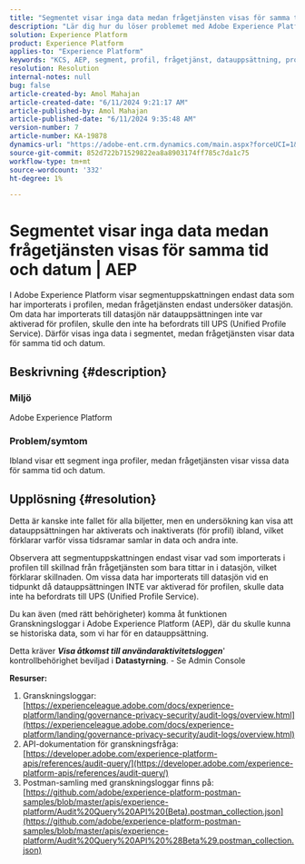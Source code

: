 ```yaml
---
title: "Segmentet visar inga data medan frågetjänsten visas för samma tid och datum | AEP"
description: "Lär dig hur du löser problemet med Adobe Experience Platform där segment inte visar några profiler medan frågetjänsten visar data för samma tid och datum."
solution: Experience Platform
product: Experience Platform
applies-to: "Experience Platform"
keywords: "KCS, AEP, segment, profil, frågetjänst, datauppsättning, profiler, tid, datum, Experience Platform"
resolution: Resolution
internal-notes: null
bug: false
article-created-by: Amol Mahajan
article-created-date: "6/11/2024 9:21:17 AM"
article-published-by: Amol Mahajan
article-published-date: "6/11/2024 9:35:48 AM"
version-number: 7
article-number: KA-19878
dynamics-url: "https://adobe-ent.crm.dynamics.com/main.aspx?forceUCI=1&pagetype=entityrecord&etn=knowledgearticle&id=abc42bf4-d327-ef11-840b-000d3a34c086"
source-git-commit: 852d722b71529822ea8a8903174ff785c7da1c75
workflow-type: tm+mt
source-wordcount: '332'
ht-degree: 1%

---
```


# Segmentet visar inga data medan frågetjänsten visas för samma tid och datum | AEP


I Adobe Experience Platform visar segmentuppskattningen endast data som har importerats i profilen, medan frågetjänsten endast undersöker datasjön. Om data har importerats till datasjön när datauppsättningen inte var aktiverad för profilen, skulle den inte ha befordrats till UPS (Unified Profile Service). Därför visas inga data i segmentet, medan frågetjänsten visar data för samma tid och datum.

## Beskrivning {#description}


### <b>Miljö</b>

Adobe Experience Platform



### <b>Problem/symtom</b>

Ibland visar ett segment inga profiler, medan frågetjänsten visar vissa data för samma tid och datum.


## Upplösning {#resolution}


Detta är kanske inte fallet för alla biljetter, men en undersökning kan visa att datauppsättningen har aktiverats och inaktiverats (för profil) ibland, vilket förklarar varför vissa tidsramar samlar in data och andra inte.

Observera att segmentuppskattningen endast visar vad som importerats i profilen till skillnad från frågetjänsten som bara tittar in i datasjön, vilket förklarar skillnaden. Om vissa data har importerats till datasjön vid en tidpunkt då datauppsättningen INTE var aktiverad för profilen, skulle data inte ha befordrats till UPS (Unified Profile Service).



Du kan även (med rätt behörigheter) komma åt funktionen Granskningsloggar i Adobe Experience Platform (AEP), där du skulle kunna se historiska data, som vi har för en datauppsättning.

Detta kräver <b>*Visa åtkomst till användaraktivitetsloggen</b>*&#39; kontrollbehörighet beviljad i <b>Datastyrning</b>. - Se Admin Console



<b>Resurser:</b>

1. Granskningsloggar: [https://experienceleague.adobe.com/docs/experience-platform/landing/governance-privacy-security/audit-logs/overview.html](https://experienceleague.adobe.com/docs/experience-platform/landing/governance-privacy-security/audit-logs/overview.html)
2. API-dokumentation för granskningsfråga: [https://developer.adobe.com/experience-platform-apis/references/audit-query/](https://developer.adobe.com/experience-platform-apis/references/audit-query/)
3. Postman-samling med granskningsloggar finns på: [https://github.com/adobe/experience-platform-postman-samples/blob/master/apis/experience-platform/Audit%20Query%20API%20(Beta).postman_collection.json](https://github.com/adobe/experience-platform-postman-samples/blob/master/apis/experience-platform/Audit%20Query%20API%20%28Beta%29.postman_collection.json)

